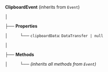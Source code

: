 **ClipboardEvent** (inherits from `Event`)

│

├── **Properties**

│  &emsp; &emsp; └── `clipboardData`: `DataTransfer | null`

│


├── **Methods**

│  &emsp; &emsp;  └── *(inherits all methods from `Event`)*

